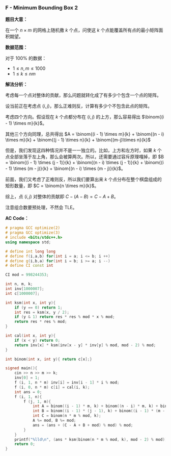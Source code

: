 ### F - Minimum Bounding Box 2

**题目大意：**

在一个 $n \times m$ 的网格上随机撒 $k$ 个点，问使这 $k$ 个点能覆盖所有点的最小矩阵面积期望。

**数据范围：**

对于 $100\%$ 的数据：

- $1 \leq n, m \leq 1000$
- $1 \leq k \leq nm$

**解法分析：**

考虑每一个点对整体的贡献，那么问题就转化成了有多少个包含一个点的矩阵。

设当前正在考虑点 $(i,j)$，那么正难则反，计算有多少个不包含此点的矩阵。

考虑四个方向。假设现在 $k$ 个点都分布在 $(i,j)$ 的上方，那么容易得出 $\binom{(i - 1) \times m}{k}$。

其他三个方向同理，总共得出 $A = \binom{(i - 1) \times m}{k} + \binom{(n - i) \times m}{k} + \binom{(j - 1) \times n}{k} + \binom{(m-j)\times n}{k}$

但是，我们发现这四种情况并不是一一独立的。比如，上方和左方时，如果 $k$ 个点全部坐落于左上角，那么会被算两次。所以，还需要通过容斥原理嘎掉，即 $B = \binom{(i - 1) \times (j - 1)}{k} + \binom{(n - i) \times (j - 1)}{k} + \binom{(i - 1) \times (m - j)}{k} + \binom{(n - i) \times (m - j)}{k}$。

前面，我们又考虑了正难则反，所以我们要算出来 $k$ 个点分布在整个棋盘组成的矩形数量，即 $C = \binom{n \times m}{k}$。

综上，点 $(i,j)$ 对整体的贡献即 $C - (A - B) = C - A + B$。

注意组合数要预处理，不然会 TLE。

**AC Code：**

```cpp
# pragma GCC optimize(2)
# pragma GCC optimize(3)
# include <bits/stdc++.h>
using namespace std;

# define int long long
# define f(i,a,b) for(int i = a; i <= b; i ++)
# define g(i,b,a) for(int i = b; i >= a; i --)
# define CI const int

CI mod = 998244353;

int n, m, k;
int inv[1000007];
int c[1000007];

int ksm(int x, int y){
	if (y == 0) return 1;
	int res = ksm(x, y / 2);
	if (y & 1) return res * res % mod * x % mod;
	return res * res % mod;
}

int cal(int x, int y){
	if (x < y) return 0;
	return inv[x] * ksm(inv[x - y] * inv[y] % mod, mod - 2) % mod;
}

int binom(int x, int y){ return c[x];}

signed main(){
	cin >> n >> m >> k;
	inv[0] = 1;
	f (i, 1, n * m) inv[i] = inv[i - 1] * i % mod;
	f (i, 0, n * m) c[i] = cal(i, k);
	int ans = 0;
	f (i, 1, n){
		f (j, 1, m){
			int A = binom((i - 1) * m, k) + binom((n - i) * m, k) + binom((j - 1) * n, k) + binom((m - j) * n, k);
			int B = binom((i - 1) * (j - 1), k) + binom((i - 1) * (m - j), k) + binom((n - i) * (j - 1), k) + binom((n - i) * (m - j), k);
			int C = binom(n * m % mod, k);
			A %= mod, B %= mod;
			ans = (ans + (C - A + B + mod) % mod) % mod; 
		}
	}
	printf("%lld\n", (ans * ksm(binom(n * m % mod, k), mod - 2) % mod));
	return 0;
}
```